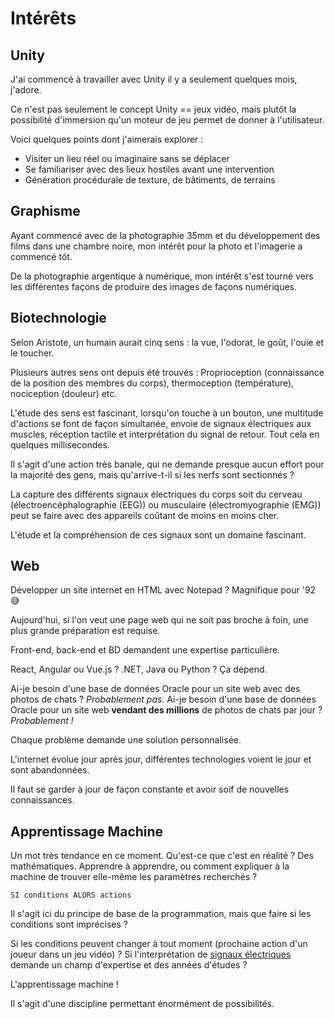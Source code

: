 # Intérêts

## Unity
J'ai commencé à travailler avec Unity il y a seulement quelques mois, j'adore.

Ce n'est pas seulement le concept Unity == jeux vidéo, mais plutôt la possibilité d'immersion qu'un moteur de jeu permet de donner à l'utilisateur.

Voici quelques points dont j'aimerais explorer :

- Visiter un lieu réel ou imaginaire sans se déplacer
- Se familiariser avec des lieux hostiles avant une intervention
- Génération procédurale de texture, de bâtiments, de terrains

## Graphisme
Ayant commencé avec de la photographie 35mm et du développement des films dans une chambre noire, mon intérêt pour la photo et l'imagerie a commencé tôt.

De la photographie argentique à numérique, mon intérêt s'est tourné vers les différentes façons de produire des images de façons numériques.

## Biotechnologie

Selon Aristote, un humain aurait cinq sens : la vue, l'odorat, le goût, l'ouïe et le toucher.

Plusieurs autres sens ont depuis été trouvés : Proprioception (connaissance de la position des membres du corps), thermoception (température), nociception (douleur) etc.

L'étude des sens est fascinant, lorsqu'on touche à un bouton, une multitude d'actions se font de façon simultanée, envoie de signaux électriques aux muscles, réception tactile et interprétation du signal de retour. Tout cela en quelques millisecondes.

Il s'agit d'une action très banale, qui ne demande presque aucun effort pour la majorité des gens, mais qu'arrive-t-il si les nerfs sont sectionnés ?

La capture des différents signaux électriques du corps soit du cerveau (électroencéphalographie (EEG)) ou musculaire (électromyographie (EMG)) peut se faire avec des appareils coûtant de moins en moins cher.

L'étude et la compréhension de ces signaux sont un domaine fascinant.

## Web
Développer un site internet en HTML avec Notepad ? Magnifique pour '92 :sweat_smile:

Aujourd'hui, si l'on veut une page web qui ne soit pas broche à foin, une plus grande préparation est requise.

Front-end, back-end et BD demandent une expertise particulière.

React, Angular ou Vue.js ? .NET, Java ou Python ? Ça dépend.

Ai-je besoin d'une base de données Oracle pour un site web avec des photos de chats ?
*Probablement pas.*
Ai-je besoin d'une base de données Oracle pour un site web **vendant des millions** de photos de chats par jour ?
*Probablement !*

Chaque problème demande une solution personnalisée.

L'internet évolue jour après jour, différentes technologies voient le jour et sont abandonnées.

Il faut se garder à jour de façon constante et avoir soif de nouvelles connaissances.

## Apprentissage Machine

Un mot très tendance en ce moment. Qu'est-ce que c'est en réalité ? Des mathématiques.
Apprendre à apprendre, ou comment expliquer à la machine de trouver elle-même les paramètres recherchés ?

```
SI conditions ALORS actions
```
Il s'agit ici du principe de base de la programmation, mais que faire si les conditions sont imprécises ?

Si les conditions peuvent changer à tout moment (prochaine action d'un joueur dans un jeu vidéo) ?
Si l'interprétation de [signaux électriques](#biotechnologie) demande un champ d'expertise et des années d'études ?

L'apprentissage machine !

Il s'agit d'une discipline permettant énormément de possibilités.